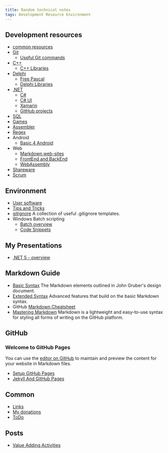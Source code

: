 ```yaml
---
title: Random technical notes
tags: Development Resource Environment
---
```


## Development resources

- [common resources](dev/index.md)
- [Git](dev/git.md)
  - [Useful Git commands](dev/git-useful-commands.md)
- [C++](dev/cpp.md)
  - [C++ Libraries](dev/cpp-libraries.md)
- [Delphi](dev/delphi.md)
  - [Free Pascal](dev/free-pascal.md)
  - [Delphi Libraries](dev/libraries-delphi.md)
- [.NET](dev/dotnet.md)
  - [C#](dev/csharp.md)
  - [C# UI](dev/csharp-controls.md)
  - [Xamarin](dev/csharp-xamarin.md)
  - [GitHub projects](dev/csharp-github.md)
- [SQL](dev/sql.md)
- [Games](dev/games.md)
- [Assembler](dev/assambler.md)
- [Regex](dev/regex.md)
- Android
  - [Basic 4 Android](dev/basic4android.md)
- Web
  - [Markdown web-sites](dev/markdown-web.md)
  - [FrontEnd and BackEnd](dev/web.md)
  - [WebAssembly](dev/webassembly.md)
- [Shareware](dev/shareware.md)
- [Scrum](dev/scrum.md)

## Environment

- [User software](soft/software.md)
- [Tips and Tricks](info/tips-and-tricks.md)
- [gitignore](https://github.com/github/gitignore)
  A collection of useful .gitignore templates.
- Windows Batch scripting
  - [Batch overview](scripts/batch.md)
  - [Code Snippets](scripts/batch-code-snippets.md)

## My Presentations

- [.NET 5 - overview](presentations/dotnet5.pptx)

## Markdown Guide

- [Basic Syntax](https://www.markdownguide.org/basic-syntax/)
  The Markdown elements outlined in John Gruber's design document.
- [Extended Syntax](https://www.markdownguide.org/extended-syntax/)
  Advanced features that build on the basic Markdown syntax.
- GitHub [Markdown Cheatsheet](https://github.com/adam-p/markdown-here/wiki/Markdown-Cheatsheet)
- [Mastering Markdown](https://guides.github.com/features/mastering-markdown/)
  Markdown is a lightweight and easy-to-use syntax for styling all forms of writing on the GitHub platform.

## GitHub

### Welcome to GitHub Pages

You can use the [editor on GitHub](https://github.com/aurax/bazirus/edit/master/docs/index.md) to maintain and preview the content for your website in Markdown files.

- [Setup GitHub Pages](github-pages/setup-github-pages.md)
- [Jekyll And GitHub Pages](github-pages/jekyll.md)

## Common

- [Links](links.md)
- [My donations](info/donations.md)
- [ToDo](todo.md)

## Posts

- [Value Adding Activities](_posts/2020-12-31-Value-Adding-Activities.md)
